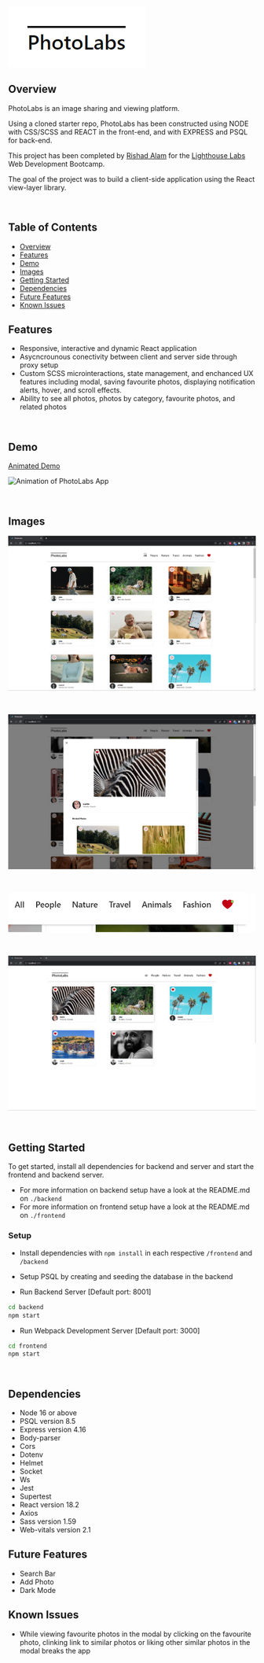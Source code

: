 
 ![PhotoLabs Logo](https://github.com/rishadsanian/photolabs/blob/main/docs/logo.png?raw=true)
<br>

## Overview

PhotoLabs is an image sharing and viewing platform. 

Using a cloned starter repo, PhotoLabs has been constructed using NODE with CSS/SCSS and REACT in the front-end, and with EXPRESS and PSQL for back-end.

This project has been completed by [Rishad Alam](https://github.com/rishadsanian) for the [Lighthouse Labs](https://www.lighthouselabs.ca/) Web Development Bootcamp.

The goal of the project was to build a client-side application using the React view-layer library.

<br>

## Table of Contents

- [Overview](#overview)
- [Features](#features)
- [Demo](#demo)
- [Images](#images)
- [Getting Started](#getting-started)
- [Dependencies](#dependencies)
- [Future Features](#future-features)
- [Known Issues](#known-issues)

## Features
- Responsive, interactive and dynamic React application
- Asycncrounous conectivity between client and server side through proxy setup
- Custom SCSS microinteractions, state management, and enchanced UX features including modal, saving favourite photos, displaying notification alerts, hover, and scroll effects.
- Ability to see all photos, photos by category, favourite photos, and related photos

<br>


## Demo

[Animated Demo](https://github.com/rishadsanian/photolabs/blob/main/docs/photolabs_animation.gif?raw=true)

![Animation of PhotoLabs App](https://github.com/rishadsanian/photolabs/blob/main/docs/photolabs_animation.gif?raw=true)

<br>

## Images

![Screenshot of Homepage](https://github.com/rishadsanian/photolabs/blob/main/docs/photolabs_homepage.png?raw=true)

<br>

![Screenshot of Modal and Fav Button](https://github.com/rishadsanian/photolabs/blob/main/docs/photolabs_modal.png?raw=true)

<br>

![Screenshot of Notification Icon](https://github.com/rishadsanian/photolabs/blob/main/docs/photolabs_notification.png?raw=true)


<br>

![Screenshot of Favourite Photos](https://github.com/rishadsanian/photolabs/blob/main/docs/photolabs_favourites.png?raw=true)


<br>

## Getting Started

To get started, install all dependencies for backend and server and start the frontend and backend server.

  - For more information on backend setup have a look at the README.md on `./backend`
  - For more information on frontend setup have a look at the README.md on `./frontend`



### Setup

- Install dependencies with `npm install` in each respective `/frontend` and `/backend`

- Setup PSQL by creating and seeding the database in the backend



- Run Backend Server [Default port: 8001]

```sh
cd backend
npm start
```

- Run Webpack Development Server [Default port: 3000]

```sh
cd frontend
npm start
```

 <br>
 
## Dependencies
- Node 16 or above
- PSQL version 8.5
- Express version 4.16
- Body-parser
- Cors
- Dotenv
- Helmet
- Socket
- Ws
- Jest
- Supertest
- React version 18.2
- Axios
- Sass version 1.59
- Web-vitals version 2.1

## Future Features
- Search Bar
- Add Photo
- Dark Mode

## Known Issues

- While viewing favourite photos in the modal by clicking on the favourite photo, clinking link to similar photos or liking other similar photos in the modal breaks the app
